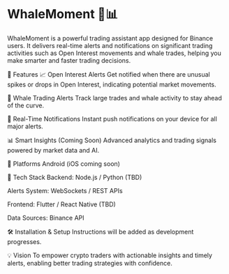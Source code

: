 # WhaleMoment 🐋📊
 WhaleMoment is a powerful trading assistant app designed for Binance users. It delivers real-time alerts and notifications on significant trading activities such as Open Interest movements and whale trades, helping you make smarter and faster trading decisions.

🚀 Features
📈 Open Interest Alerts
Get notified when there are unusual spikes or drops in Open Interest, indicating potential market movements.

🐋 Whale Trading Alerts
Track large trades and whale activity to stay ahead of the curve.

🔔 Real-Time Notifications
Instant push notifications on your device for all major alerts.

📊 Smart Insights (Coming Soon)
Advanced analytics and trading signals powered by market data and AI.

📱 Platforms
Android (iOS coming soon)

🧰 Tech Stack
Backend: Node.js / Python (TBD)

Alerts System: WebSockets / REST APIs

Frontend: Flutter / React Native (TBD)

Data Sources: Binance API

🛠️ Installation & Setup
Instructions will be added as development progresses.

💡 Vision
To empower crypto traders with actionable insights and timely alerts, enabling better trading strategies with confidence.

